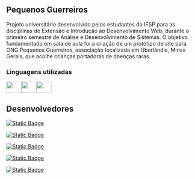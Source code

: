 ## Pequenos Guerreiros
Projeto universitário desenvolvido pelos estudantes do IFSP para as disciplinas de Extensão e Introdução ao Desenvolvimento Web, durante o primeiro semestre de Análise e Desenvolvimento de Sistemas. O objetivo fundamentado em sala de aula foi a criação de um protótipo de site para ONG Pequenos Guerreiros, associação localizada em Uberlândia, Minas Gerais, que acolhe crianças portadoras de doenças raras.

### Linguagens utilizadas
<div style="display: flex;">
<img height = "30" width="40" src="https://cdn.jsdelivr.net/gh/devicons/devicon@latest/icons/html5/html5-original.svg" />
<img height = "30" width="40" src="https://cdn.jsdelivr.net/gh/devicons/devicon@latest/icons/css3/css3-original.svg" />
<img height = "30" width="40" src="https://cdn.jsdelivr.net/gh/devicons/devicon@latest/icons/javascript/javascript-original.svg" />
</div>

## Desenvolvedores
[![Static Badge](https://img.shields.io/badge/GabrielRamaglia-github?style=flat&logo=github&logoColor=white&label=github&labelColor=black&color=white&link=https%3A%2F%2Fgithub.com%2FGabrielRamaglia)](https://github.com/GabrielRamaglia)

[![Static Badge](https://img.shields.io/badge/GuilhermeDmD-github?style=flat&logo=github&logoColor=white&label=github&labelColor=black&color=white&link=https%3A%2F%2Fgithub.com%2FGuilhermeDmD)](https://github.com/GuilhermeDmD)

[![Static Badge](https://img.shields.io/badge/IanSouza05-github?style=flat&logo=github&logoColor=white&label=github&labelColor=black&color=white&link=https%3A%2F%2Fgithub.com%2FIanSouza05)](https://github.com/IanSouza05)

[![Static Badge](https://img.shields.io/badge/RenanVKoashi-github?style=flat&logo=github&logoColor=white&label=github&labelColor=black&color=white&link=https%3A%2F%2Fgithub.com%2FRenanVKoashi)](https://github.com/RenanVKoashi)

[![Static Badge](https://img.shields.io/badge/VictorOliveira_2-github?style=flat&logo=github&logoColor=white&label=github&labelColor=black&color=white&link=https%3A%2F%2Fgithub.com%2FVictorOliveira-2)](https://github.com/VictorOliveira-2)


